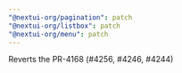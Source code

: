 ```yaml
---
"@nextui-org/pagination": patch
"@nextui-org/listbox": patch
"@nextui-org/menu": patch
---
```


Reverts the PR-4168 (#4256, #4246, #4244)
